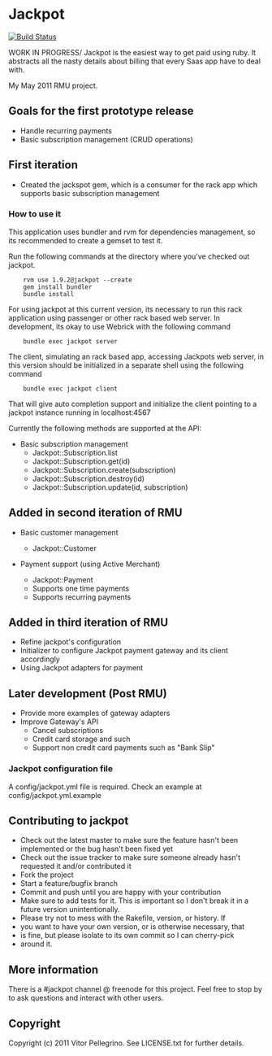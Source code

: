 Jackpot
==========

[![Build Status](https://secure.travis-ci.org/pellegrino/jackpot.png)](http://travis-ci.org/pellegrino/jackpot)

WORK IN PROGRESS/ Jackpot is the easiest way to get paid using ruby. It abstracts all the nasty details about billing that every Saas app have to deal with.

My May 2011 RMU project.

## Goals for the first prototype release ##

* Handle recurring payments
* Basic subscription management (CRUD operations)

## First iteration ##
* Created the jackspot gem, which is a consumer for the rack app which
supports basic subscription management

### How to use it ###
This application uses bundler and rvm for dependencies management, so its
recommended to create a gemset to test it.

Run the following commands at the directory where you've checked out
jackpot.

        rvm use 1.9.2@jackpot --create
        gem install bundler
        bundle install

For using jackpot at this current version, its necessary to run this
rack application using passenger or other rack based web server. In
development, its okay to use Webrick with the following command

        bundle exec jackpot server

The client, simulating an rack based app, accessing Jackpots web
server, in this version should be initialized in a separate shell
using the following command

        bundle exec jackpot client

That will give auto completion support and initialize the client
pointing to a jackpot instance running in localhost:4567

Currently the following methods are supported at the API:

* Basic subscription management
  * Jackpot::Subscription.list
  * Jackpot::Subscription.get(id)
  * Jackpot::Subscription.create(subscription)
  * Jackpot::Subscription.destroy(id)
  * Jackpot::Subscription.update(id, subscription)

## Added in second iteration of RMU
* Basic customer management
  * Jackpot::Customer

* Payment support (using Active Merchant)
  * Jackpot::Payment
  * Supports one time payments
  * Supports recurring payments

## Added in third iteration of RMU

* Refine jackpot's configuration
* Initializer to configure Jackpot payment gateway and its client accordingly
* Using Jackpot adapters for payment

## Later development (Post RMU)

* Provide more examples of gateway adapters
* Improve Gateway's API
  * Cancel subscriptions
  * Credit card storage and such
  * Support non credit card payments such as "Bank Slip"


### Jackpot configuration file ###
A config/jackpot.yml file is required. Check an example at
config/jackpot.yml.example

## Contributing to jackpot  ##

* Check out the latest master to make sure the feature hasn't been implemented or the bug hasn't been fixed yet
* Check out the issue tracker to make sure someone already hasn't requested it and/or contributed it
* Fork the project
* Start a feature/bugfix branch
* Commit and push until you are happy with your contribution
* Make sure to add tests for it. This is important so I don't break it in a future version unintentionally.
* Please try not to mess with the Rakefile, version, or history. If
* you want to have your own version, or is otherwise necessary, that
* is fine, but please isolate to its own commit so I can cherry-pick
* around it.

## More information

There is a #jackpot channel @ freenode for this project. Feel free to stop by to ask questions and interact with other users. 



## Copyright ##

Copyright (c) 2011 Vitor Pellegrino. See LICENSE.txt for
further details.

